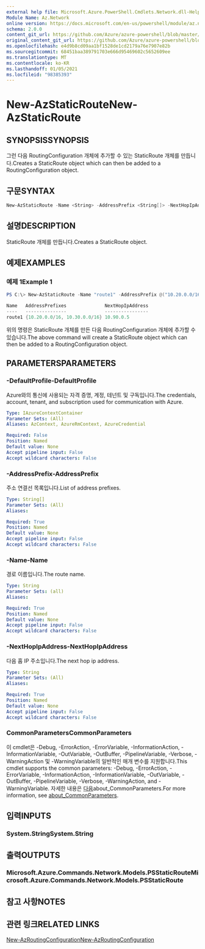 ```yaml
---
external help file: Microsoft.Azure.PowerShell.Cmdlets.Network.dll-Help.xml
Module Name: Az.Network
online version: https://docs.microsoft.com/en-us/powershell/module/az.network/new-azstaticroute
schema: 2.0.0
content_git_url: https://github.com/Azure/azure-powershell/blob/master/src/Network/Network/help/New-AzStaticRoute.md
original_content_git_url: https://github.com/Azure/azure-powershell/blob/master/src/Network/Network/help/New-AzStaticRoute.md
ms.openlocfilehash: e4d9b8cd09aa1bf1528de1cd2179a76e7907e82b
ms.sourcegitcommit: 68451baa389791703e666d95469602c5652609ee
ms.translationtype: MT
ms.contentlocale: ko-KR
ms.lasthandoff: 01/05/2021
ms.locfileid: "98385393"
---
```

# <span data-ttu-id="4a3b1-101">New-AzStaticRoute</span><span class="sxs-lookup"><span data-stu-id="4a3b1-101">New-AzStaticRoute</span></span>

## <span data-ttu-id="4a3b1-102">SYNOPSIS</span><span class="sxs-lookup"><span data-stu-id="4a3b1-102">SYNOPSIS</span></span>
<span data-ttu-id="4a3b1-103">그런 다음 RoutingConfiguration 개체에 추가할 수 있는 StaticRoute 개체를 만듭니다.</span><span class="sxs-lookup"><span data-stu-id="4a3b1-103">Creates a StaticRoute object which can then be added to a RoutingConfiguration object.</span></span>

## <span data-ttu-id="4a3b1-104">구문</span><span class="sxs-lookup"><span data-stu-id="4a3b1-104">SYNTAX</span></span>

```powershell
New-AzStaticRoute -Name <String> -AddressPrefix <String[]> -NextHopIpAddress <String> [-DefaultProfile <IAzureContextContainer>] [<CommonParameters>]
```

## <span data-ttu-id="4a3b1-105">설명</span><span class="sxs-lookup"><span data-stu-id="4a3b1-105">DESCRIPTION</span></span>
<span data-ttu-id="4a3b1-106">StaticRoute 개체를 만듭니다.</span><span class="sxs-lookup"><span data-stu-id="4a3b1-106">Creates a StaticRoute object.</span></span>

## <span data-ttu-id="4a3b1-107">예제</span><span class="sxs-lookup"><span data-stu-id="4a3b1-107">EXAMPLES</span></span>

### <span data-ttu-id="4a3b1-108">예제 1</span><span class="sxs-lookup"><span data-stu-id="4a3b1-108">Example 1</span></span>
```powershell
PS C:\> New-AzStaticRoute -Name "route1" -AddressPrefix @("10.20.0.0/16", "10.30.0.0/16") -NextHopIpAddress "10.90.0.5"

Name   AddressPrefixes              NextHopIpAddress
----   ---------------              ----------------
route1 {10.20.0.0/16, 10.30.0.0/16} 10.90.0.5
```

<span data-ttu-id="4a3b1-109">위의 명령은 StaticRoute 개체를 만든 다음 RoutingConfiguration 개체에 추가할 수 있습니다.</span><span class="sxs-lookup"><span data-stu-id="4a3b1-109">The above command will create a StaticRoute object which can then be added to a RoutingConfiguration object.</span></span>

## <span data-ttu-id="4a3b1-110">PARAMETERS</span><span class="sxs-lookup"><span data-stu-id="4a3b1-110">PARAMETERS</span></span>

### <span data-ttu-id="4a3b1-111">-DefaultProfile</span><span class="sxs-lookup"><span data-stu-id="4a3b1-111">-DefaultProfile</span></span>
<span data-ttu-id="4a3b1-112">Azure와의 통신에 사용되는 자격 증명, 계정, 테넌트 및 구독입니다.</span><span class="sxs-lookup"><span data-stu-id="4a3b1-112">The credentials, account, tenant, and subscription used for communication with Azure.</span></span>

```yaml
Type: IAzureContextContainer
Parameter Sets: (All)
Aliases: AzContext, AzureRmContext, AzureCredential

Required: False
Position: Named
Default value: None
Accept pipeline input: False
Accept wildcard characters: False
```

### <span data-ttu-id="4a3b1-113">-AddressPrefix</span><span class="sxs-lookup"><span data-stu-id="4a3b1-113">-AddressPrefix</span></span>
<span data-ttu-id="4a3b1-114">주소 연결선 목록입니다.</span><span class="sxs-lookup"><span data-stu-id="4a3b1-114">List of address prefixes.</span></span>

```yaml
Type: String[]
Parameter Sets: (All)
Aliases:

Required: True
Position: Named
Default value: None
Accept pipeline input: False
Accept wildcard characters: False
```

### <span data-ttu-id="4a3b1-115">-Name</span><span class="sxs-lookup"><span data-stu-id="4a3b1-115">-Name</span></span>
<span data-ttu-id="4a3b1-116">경로 이름입니다.</span><span class="sxs-lookup"><span data-stu-id="4a3b1-116">The route name.</span></span>

```yaml
Type: String
Parameter Sets: (all)
Aliases:

Required: True
Position: Named
Default value: None
Accept pipeline input: False
Accept wildcard characters: False
```

### <span data-ttu-id="4a3b1-117">-NextHopIpAddress</span><span class="sxs-lookup"><span data-stu-id="4a3b1-117">-NextHopIpAddress</span></span>
<span data-ttu-id="4a3b1-118">다음 홉 IP 주소입니다.</span><span class="sxs-lookup"><span data-stu-id="4a3b1-118">The next hop ip address.</span></span>

```yaml
Type: String
Parameter Sets: (All)
Aliases:

Required: True
Position: Named
Default value: None
Accept pipeline input: False
Accept wildcard characters: False
```

### <span data-ttu-id="4a3b1-119">CommonParameters</span><span class="sxs-lookup"><span data-stu-id="4a3b1-119">CommonParameters</span></span>
<span data-ttu-id="4a3b1-120">이 cmdlet은 -Debug, -ErrorAction, -ErrorVariable, -InformationAction, -InformationVariable, -OutVariable, -OutBuffer, -PipelineVariable, -Verbose, -WarningAction 및 -WarningVariable의 일반적인 매개 변수를 지원합니다.</span><span class="sxs-lookup"><span data-stu-id="4a3b1-120">This cmdlet supports the common parameters: -Debug, -ErrorAction, -ErrorVariable, -InformationAction, -InformationVariable, -OutVariable, -OutBuffer, -PipelineVariable, -Verbose, -WarningAction, and -WarningVariable.</span></span> <span data-ttu-id="4a3b1-121">자세한 내용은 [다음](http://go.microsoft.com/fwlink/?LinkID=113216)about_CommonParameters.</span><span class="sxs-lookup"><span data-stu-id="4a3b1-121">For more information, see [about_CommonParameters](http://go.microsoft.com/fwlink/?LinkID=113216).</span></span>

## <span data-ttu-id="4a3b1-122">입력</span><span class="sxs-lookup"><span data-stu-id="4a3b1-122">INPUTS</span></span>

### <span data-ttu-id="4a3b1-123">System.String</span><span class="sxs-lookup"><span data-stu-id="4a3b1-123">System.String</span></span>

## <span data-ttu-id="4a3b1-124">출력</span><span class="sxs-lookup"><span data-stu-id="4a3b1-124">OUTPUTS</span></span>

### <span data-ttu-id="4a3b1-125">Microsoft.Azure.Commands.Network.Models.PSStaticRoute</span><span class="sxs-lookup"><span data-stu-id="4a3b1-125">Microsoft.Azure.Commands.Network.Models.PSStaticRoute</span></span>

## <span data-ttu-id="4a3b1-126">참고 사항</span><span class="sxs-lookup"><span data-stu-id="4a3b1-126">NOTES</span></span>

## <span data-ttu-id="4a3b1-127">관련 링크</span><span class="sxs-lookup"><span data-stu-id="4a3b1-127">RELATED LINKS</span></span>

[<span data-ttu-id="4a3b1-128">New-AzRoutingConfiguration</span><span class="sxs-lookup"><span data-stu-id="4a3b1-128">New-AzRoutingConfiguration</span></span>](./New-AzRoutingConfiguration.md)
